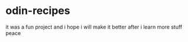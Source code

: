 # odin-recipes
it was a fun project and i hope i will make it better after i learn more stuff peace 
